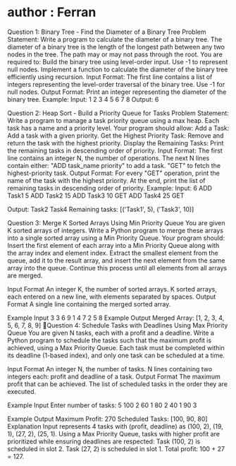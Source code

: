 # author : Ferran

Question 1: Binary Tree - Find the Diameter of a Binary Tree
Problem Statement:
Write a program to calculate the diameter of a binary tree. The diameter of a binary tree is the length of the longest path between any two nodes in the tree. The path may or may not pass through the root.
You are required to:
Build the binary tree using level-order input. Use -1 to represent null nodes.
Implement a function to calculate the diameter of the binary tree efficiently using recursion.
Input Format:
The first line contains a list of integers representing the level-order traversal of the binary tree. Use -1 for null nodes.
Output Format:
Print an integer representing the diameter of the binary tree.
Example:
Input:
1 2 3 4 5 6 7 8
Output:
6





Question 2: Heap Sort - Build a Priority Queue for Tasks
Problem Statement:
Write a program to manage a task priority queue using a max heap. Each task has a name and a priority level. Your program should allow:
Add a Task: Add a task with a given priority.
Get the Highest Priority Task: Remove and return the task with the highest priority.
Display the Remaining Tasks: Print the remaining tasks in descending order of priority.
Input Format:
The first line contains an integer N, the number of operations.
The next N lines contain either:
"ADD task_name priority" to add a task.
"GET" to fetch the highest-priority task.
Output Format:
For every "GET" operation, print the name of the task with the highest priority.
At the end, print the list of remaining tasks in descending order of priority.
Example:
Input:
6
ADD Task1 5
ADD Task2 15
ADD Task3 10
GET
ADD Task4 25
GET

Output:
Task2
Task4
Remaining tasks: [('Task1', 5), ('Task3', 10)]


Question 3: Merge K Sorted Arrays Using Min Priority Queue
You are given K sorted arrays of integers. Write a Python program to merge these arrays into a single sorted array using a Min Priority Queue.
Your program should:
Insert the first element of each array into a Min Priority Queue along with the array index and element index.
Extract the smallest element from the queue, add it to the result array, and insert the next element from the same array into the queue.
Continue this process until all elements from all arrays are merged.

Input Format
An integer K, the number of sorted arrays.
K sorted arrays, each entered on a new line, with elements separated by spaces.
Output Format
A single line containing the merged sorted array.

Example Input
3
3 6 9
1 4 7
2 5 8
Example Output
Merged Array: [1, 2, 3, 4, 5, 6, 7, 8, 9]
Question 4: Schedule Tasks with Deadlines Using Max Priority Queue
You are given N tasks, each with a profit and a deadline. Write a Python program to schedule the tasks such that the maximum profit is achieved, using a Max Priority Queue.
Each task must be completed within its deadline (1-based index), and only one task can be scheduled at a time.

Input Format
An integer N, the number of tasks.
N lines containing two integers each: profit and deadline of a task.
Output Format
The maximum profit that can be achieved.
The list of scheduled tasks in the order they are executed.

Example Input
Enter number of tasks: 5
100 2
60 1
80 2
40 1
90 3

Example Output
Maximum Profit: 270
Scheduled Tasks: [100, 90, 80]
Explanation
Input represents 4 tasks with (profit, deadline) as (100, 2), (19, 1), (27, 2), (25, 1).
Using a Max Priority Queue, tasks with higher profit are prioritized while ensuring deadlines are respected:
Task (100, 2) is scheduled in slot 2.
Task (27, 2) is scheduled in slot 1.
Total profit: 100 + 27 = 127.


